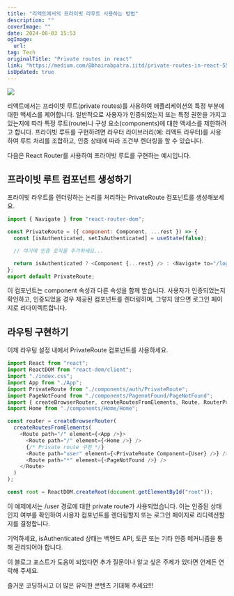 ```yaml
---
title: "리액트에서의 프라이빗 라우트 사용하는 방법"
description: ""
coverImage: ""
date: 2024-08-03 15:53
ogImage:
  url:
tag: Tech
originalTitle: "Private routes in react"
link: "https://medium.com/@bhairabpatra.iitd/private-routes-in-react-559a7d8d161f"
isUpdated: true
---
```


<img src="/assets/img/Privateroutesinreact_0.png" />

리액트에서는 프라이빗 루트(private routes)를 사용하여 애플리케이션의 특정 부분에 대한 액세스를 제어합니다. 일반적으로 사용자가 인증되었는지 또는 특정 권한을 가지고 있는지에 따라 특정 루트(route)나 구성 요소(components)에 대한 액세스를 제한하려고 합니다. 프라이빗 루트를 구현하려면 라우터 라이브러리(예: 리액트 라우터)를 사용하여 루트 처리를 조합하고, 인증 상태에 따라 조건부 렌더링을 할 수 있습니다.

다음은 React Router를 사용하여 프라이빗 루트를 구현하는 예시입니다.

## 프라이빗 루트 컴포넌트 생성하기

<!-- seedividend - 사각형 -->

<ins class="adsbygoogle"
     style="display:block"
     data-ad-client="ca-pub-4877378276818686"
     data-ad-slot="1898504329"
     data-ad-format="auto"
     data-full-width-responsive="true"></ins>

<script>
     (adsbygoogle = window.adsbygoogle || []).push({});
</script>

프라이빗 라우트를 렌더링하는 논리를 처리하는 PrivateRoute 컴포넌트를 생성해보세요.

```js
import { Navigate } from "react-router-dom";

const PrivateRoute = ({ component: Component, ...rest }) => {
  const [isAuthenticated, setIsAuthenticated] = useState(false);

  // 여기에 인증 로직을 추가하세요...

  return isAuthenticated ? <Component {...rest} /> : <Navigate to="/login" />;
};
export default PrivateRoute;
```

이 컴포넌트는 component 속성과 다른 속성을 함께 받습니다. 사용자가 인증되었는지 확인하고, 인증되었을 경우 제공된 컴포넌트를 렌더링하며, 그렇지 않으면 로그인 페이지로 리다이렉트합니다.

## 라우팅 구현하기

<!-- seedividend - 사각형 -->

<ins class="adsbygoogle"
     style="display:block"
     data-ad-client="ca-pub-4877378276818686"
     data-ad-slot="1898504329"
     data-ad-format="auto"
     data-full-width-responsive="true"></ins>

<script>
     (adsbygoogle = window.adsbygoogle || []).push({});
</script>

이제 라우팅 설정 내에서 PrivateRoute 컴포넌트를 사용하세요.

```js
import React from "react";
import ReactDOM from "react-dom/client";
import "./index.css";
import App from "./App";
import PrivateRoute from "./components/auth/PrivateRoute";
import PageNotFound from "./components/PagenotFound/PageNotFound";
import { createBrowserRouter, createRoutesFromElements, Route, RouterProvider } from "react-router-dom";
import Home from "./components/Home/Home";

const router = createBrowserRouter(
  createRoutesFromElements(
    <Route path="/" element={<App />}>
      <Route path="/" element={<Home />} />
      {/* Private route 구현 */}
      <Route path="user" element={<PrivateRoute Component={User} />} />
      <Route path="*" element={<PageNotFound />} />
    </Route>
  )
);

const root = ReactDOM.createRoot(document.getElementById("root"));
```

이 예제에서는 /user 경로에 대한 private route가 사용되었습니다. 이는 인증된 상태인지 여부를 확인하여 사용자 컴포넌트를 렌더링할지 또는 로그인 페이지로 리디렉션할지를 결정합니다.

기억하세요, isAuthenticated 상태는 백엔드 API, 토큰 또는 기타 인증 메커니즘을 통해 관리되어야 합니다.

<!-- seedividend - 사각형 -->

<ins class="adsbygoogle"
     style="display:block"
     data-ad-client="ca-pub-4877378276818686"
     data-ad-slot="1898504329"
     data-ad-format="auto"
     data-full-width-responsive="true"></ins>

<script>
     (adsbygoogle = window.adsbygoogle || []).push({});
</script>

이 블로그 포스트가 도움이 되었다면 추가 질문이나 알고 싶은 주제가 있다면 언제든 연락해 주세요.

즐거운 코딩하시고 더 많은 유익한 콘텐츠 기대해 주세요!!!
